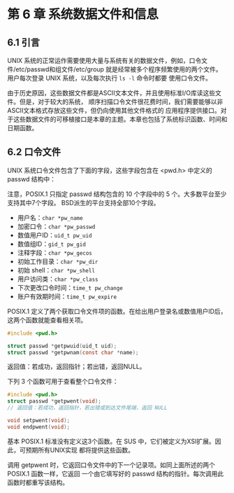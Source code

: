 # 第 6 章 系统数据文件和信息

## 6.1 引言

UNIX 系统的正常运作需要使⽤⼤量与系统有关的数据⽂件，例如，口令⽂件/etc/passwd和组⽂件/etc/group
就是经常被多个程序频繁使⽤的两个⽂件。⽤户每次登录 UNIX 系统，以及每次执⾏ `ls -l` 命令时都要
使⽤口令⽂件。    

由于历史原因，这些数据⽂件都是ASCII⽂本⽂件，并且使⽤标准I/O库读这些⽂件。但是，对于较⼤的系统，
顺序扫描口令⽂件很花费时间，我们需要能够以⾮ASCII⽂本格式存放这些⽂件，但仍向使⽤其他⽂件格式的
应⽤程序提供接口。对于这些数据⽂件的可移植接口是本章的主题。本章也包括了系统标识函数、时间和⽇期函数。    

## 6.2 口令文件

UNIX 系统口令文件包含了下面的字段，这些字段包含在 &lt;pwd.h&gt; 中定义的 passwd 结构中：   

注意，POSIX.1 只指定 passwd 结构包含的 10 个字段中的 5 个。⼤多数平台⾄少⽀持其中7个字段。
BSD派⽣的平台⽀持全部10个字段。    

- 用户名：`char *pw_name`
- 加密口令：`char *pw_passwd`
- 数值用户ID：`uid_t pw_uid`
- 数值组ID：`gid_t pw_gid`
- 注释字段：`char *pw_gecos`
- 初始工作目录：`char *pw_dir`
- 初始 shell：`char *pw_shell`
- 用户访问类：`char *pw_class`
- 下次更改口令时间：`time_t pw_change`
- 账户有效期时间：`time_t pw_expire`

POSIX.1 定义了两个获取口令⽂件项的函数。在给出⽤户登录名或数值⽤户ID后，这两个函数就能查看相关项。   

```c
#include <pwd.h>

struct passwd *getpwuid(uid_t uid);
struct passwd *getpwnam(const char *name);
```   

返回值：若成功，返回指针；若出错，返回NULL。    

下列 3 个函数可用于查看整个口令文件：   

```c
#include <pwd.h>
struct passwd *getpwent(void);
// 返回值：若成功，返回指针，若出错或到达文件尾端，返回 NULL

void setpwent(void);
void endpwent(void);
```    

基本 POSIX.1 标准没有定义这3个函数。在 SUS 中，它们被定义为XSI扩展。因此，可预期所有UNIX实现
都将提供这些函数。     

调用 getpwent 时，它返回口令文件中的下一个记录项。如同上面所述的两个 POSIX.1 函数一样，它返回
一个由它填写好的 passwd 结构的指针。每次调用此函数时都重写该结构。    

